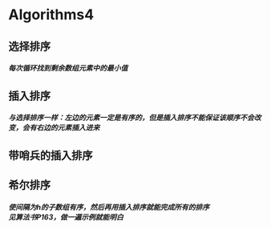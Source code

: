# Algorithms4
<h2>选择排序
  <h5>每次循环找到剩余数组元素中的最小值
<h2>插入排序
  <h5>与选择排序一样：左边的元素一定是有序的，但是插入排序不能保证该顺序不会改变，会有右边的元素插入进来
<h2>带哨兵的插入排序
  <h5>  
<h2>希尔排序
  <h5>使间隔为h的子数组有序，然后再用插入排序就能完成所有的排序<br>
    见算法书P163，做一遍示例就能明白
